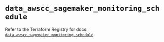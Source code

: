 # `data_awscc_sagemaker_monitoring_schedule`

Refer to the Terraform Registry for docs: [`data_awscc_sagemaker_monitoring_schedule`](https://registry.terraform.io/providers/hashicorp/awscc/0.70.0/docs/data-sources/sagemaker_monitoring_schedule).
